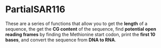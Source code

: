 # PartialSAR116

These are a series of functions that allow you to get the **length** of a sequence, the get the **CG content** of the sequence, find **potential open reading frames** by finding the Methionine start codon, print the **first 10 bases**, and convert the sequence from **DNA to RNA**. 
